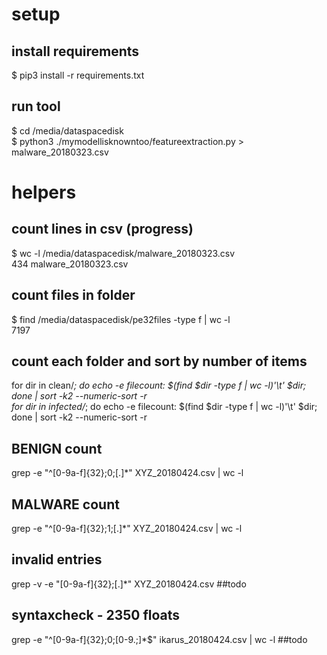 # setup
## install requirements
$ pip3 install -r requirements.txt

## run tool
$ cd /media/dataspacedisk  <br/>
$ python3 ./mymodellisknowntoo/featureextraction.py > malware_20180323.csv

# helpers
## count lines in csv (progress)
$ wc -l /media/dataspacedisk/malware_20180323.csv  <br/> 
434 malware_20180323.csv

## count files in folder
$ find /media/dataspacedisk/pe32files -type f | wc -l <br/>
7197

## count each folder and sort by number of items
for dir in clean/*; do echo -e filecount: $(find $dir -type f | wc -l)'\t' $dir; done | sort -k2 --numeric-sort -r <br/>
for dir in infected/*; do echo -e filecount: $(find $dir -type f | wc -l)'\t' $dir; done | sort -k2 --numeric-sort -r <br/>

## BENIGN count
grep -e "^[0-9a-f]\{32\};0;[.]*" XYZ_20180424.csv | wc -l

## MALWARE count
grep -e "^[0-9a-f]\{32\};1;[.]*" XYZ_20180424.csv | wc -l

## invalid entries
grep -v -e "[0-9a-f]\{32\};[.]*" XYZ_20180424.csv ##todo

## syntaxcheck - 2350 floats
grep -e "^[0-9a-f]\{32\};0;[0-9.;]*$" ikarus_20180424.csv | wc -l ##todo
